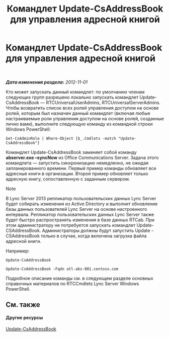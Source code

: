 ﻿---
title: Командлет Update-CsAddressBook для управления адресной книгой
TOCTitle: Командлет Update-CsAddressBook для управления адресной книгой
ms:assetid: 0ffd2ef8-201c-44aa-8c64-1c7b0eaa7d48
ms:mtpsurl: https://technet.microsoft.com/ru-ru/library/Gg429695(v=OCS.15)
ms:contentKeyID: 49308961
ms.date: 05/19/2016
mtps_version: v=OCS.15
ms.translationtype: HT
---

# Командлет Update-CsAddressBook для управления адресной книгой

 

_**Дата изменения раздела:** 2012-11-01_

Кто может запускать данный командлет: по умолчанию членам следующих групп разрешено локально запускать командлет Update-CsAddressBook — RTCUniversalUserAdmins, RTCUniversalServerAdmins. Чтобы возвратить список всех ролей управления доступом на основе ролей, которым был назначен данный командлет (включая любые настраиваемые роли управления доступом на основе ролей, созданные лично вами), выполните следующую команду из командной строки Windows PowerShell:

    Get-CsAdminRole | Where-Object {$_.Cmdlets -match "Update-CsAddressBook"}

Командлет Update-CsAddressBook заменяет собой команду **abserver.exe –syncNow** из Office Communications Server. Задача этого командлета — запустить синхронизацию немедленно, не ожидая запланированного времени. Первый пример команды обновляет все адресные книги в организации. Второй пример обновляет только адресную книгу, сопоставленную с заданным сервером.

> [!note]  
> В Lync Server 2013 репликатор пользовательских данных Lync Server будет собирать изменения из Active Directory и выполнит обновление базы данных пользователей Lync Server на основе настроенного интервала. Репликатор пользовательских данных Lync Server также будет быстро распространять изменения в базе данных RTCab. При этом администратору не потребуется запускать командлет Update-CSAddressBook. Администраторы должны будут запустить Update -CSAddressBook только в случае, когда включена загрузка файла адресной книги.

Например:

    Update-CsAddressBook

    Update-CsAddressBook -Fqdn atl-abs-001.contoso.com

Подробное описание команды см. в следующем разделе основных справочных материалов по RTCCmdlets Lync Server Windows PowerShell.

## См. также

#### Другие ресурсы

[Update-CsAddressBook](https://docs.microsoft.com/en-us/powershell/module/skype/Update-CsAddressBook)

